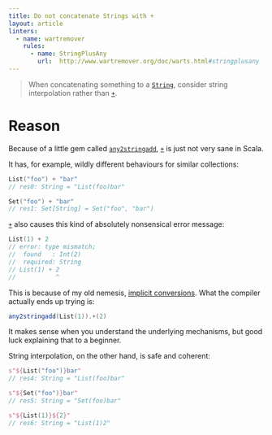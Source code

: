 ```yaml
---
title: Do not concatenate Strings with +
layout: article
linters:
  - name: wartremover
    rules:
      - name: StringPlusAny
        url:  http://www.wartremover.org/doc/warts.html#stringplusany
---
```


> When concatenating something to a [`String`], consider string interpolation rather than [`+`].

# Reason

Because of a little gem called [`any2stringadd`], [`+`] is just not very sane in Scala.

It has, for example, wildly different behaviours for similar collections:

```scala
List("foo") + "bar"
// res0: String = "List(foo)bar"

Set("foo") + "bar"
// res1: Set[String] = Set("foo", "bar")
```

[`+`] also causes this kind of absolutely nonsensical error message:

```scala
List(1) + 2
// error: type mismatch;
//  found   : Int(2)
//  required: String
// List(1) + 2
//           ^
```

This is because of my old nemesis, [implicit conversions](../unsafe/implicit_conversions.html). What the compiler actually ends up trying is:

```scala
any2stringadd(List(1)).+(2)
```

It makes sense when you understand the underlying mechanisms, but good luck explaining that to a beginner.

String interpolation, on the other hand, is safe and coherent:

```scala
s"${List("foo")}bar"
// res4: String = "List(foo)bar"

s"${Set("foo")}bar"
// res5: String = "Set(foo)bar"

s"${List(1)}${2}"
// res6: String = "List(1)2"
```

[`+`]:https://www.scala-lang.org/api/2.12.8/scala/Any.html#+(other:String):String
[`String`]:https://docs.oracle.com/javase/8/docs/api/java/lang/String.html
[`any2stringadd`]:https://www.scala-lang.org/api/2.12.8/scala/Predef$.html#any2stringadd[A]extendsAnyVal

